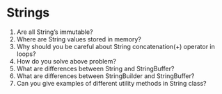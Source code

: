 # Strings

1. Are all String’s immutable?
2. Where are String values stored in memory?
3. Why should you be careful about String concatenation(+) operator in loops?
4. How do you solve above problem?
5. What are differences between String and StringBuffer?
6. What are differences between StringBuilder and StringBuffer?
7. Can you give examples of different utility methods in String class?
